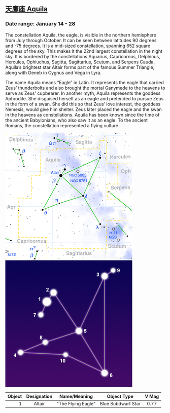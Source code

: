 ## [天鹰座 Aquila](http://www.seasky.org/constellations/constellation-aquila.html)
### Date range: January 14 - 28

The constellation Aquila, the eagle, is visible in the northern hemisphere from July through October. It can be seen between latitudes 90 degrees and -75 degrees. It is a mid-sized constellation, spanning 652 square degrees of the sky. This makes it the 22nd largest constellation in the night sky. It is bordered by the constellations Aquarius, Capricornus, Delphinus, Hercules, Ophiuchus, Sagitta, Sagittarius, Scutum, and Serpens Cauda. Aquila’s brightest star Altair forms part of the famous Summer Triangle, along with Deneb in Cygnus and Vega in Lyra.

The name Aquila means “Eagle” in Latin. It represents the eagle that carried Zeus’ thunderbolts and also brought the mortal Ganymede to the heavens to serve as Zeus' cupbearer. In another myth, Aquila represents the goddess Aphrodite. She disguised herself as an eagle and pretended to pursue Zeus in the form of a swan. She did this so that Zeus’ love interest, the goddess Nemesis, would give him shelter. Zeus later placed the eagle and the swan in the heavens as constellations. Aquila has been known since the time of the ancient Babylonians, who also saw it as an eagle. To the ancient Romans, the constellation represented a flying vulture.

![alt text](./img/aql/aql.01.png "aql")
![alt text](./img/aql/aql.02.jpg "aql")

|Object|Designation|Name/Meaning|Object Type|V Mag|
---:|:---:|:---:|:---:|:---:
1|Altair|"The Flying Eagle"|Blue Subdwarf Star|0.77
